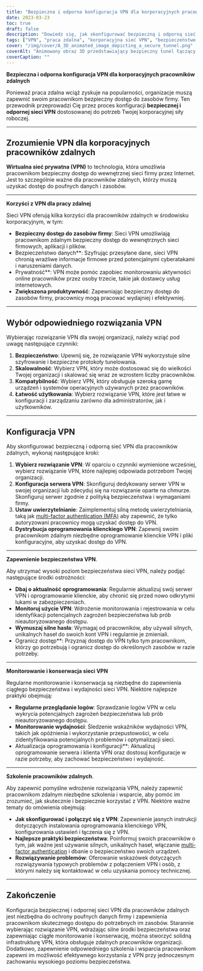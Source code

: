 ```yaml
---
title: "Bezpieczna i odporna konfiguracja VPN dla korporacyjnych pracowników zdalnych"
date: 2023-03-23
toc: true
draft: false
description: "Dowiedz się, jak skonfigurować bezpieczną i odporną sieć VPN dla zdalnych pracowników firmy, zapewniając bezpieczny dostęp do zasobów firmy."
tags: ["VPN", "praca zdalna", "korporacyjna sieć VPN", "bezpieczeństwo sieci", "szyfrowanie", "protokoły tunelowania", "Konfiguracja VPN", "Serwer VPN", "Bezpieczeństwo VPN", "Konserwacja VPN", "Monitorowanie VPN", "Rozwiązanie VPN", "uwierzytelnianie", "bezpieczeństwo danych", "prywatność", "wydajność", "skalowalność", "kompatybilność", "szkolenie pracowników", "najlepsze praktyki"]
cover: "/img/cover/A_3D_animated_image_depicting_a_secure_tunnel.png"
coverAlt: "Animowany obraz 3D przedstawiający bezpieczny tunel łączący laptopa pracownika zdalnego z budynkiem firmy, symbolizujący połączenie VPN. Nad tunelem unosi się ikona tarczy, reprezentująca bezpieczeństwo i odporność."
coverCaption: ""
---
```


**Bezpieczna i odporna konfiguracja VPN dla korporacyjnych pracowników zdalnych**

Ponieważ praca zdalna wciąż zyskuje na popularności, organizacje muszą zapewnić swoim pracownikom bezpieczny dostęp do zasobów firmy. Ten przewodnik przeprowadzi Cię przez proces konfiguracji **bezpiecznej i odpornej sieci VPN** dostosowanej do potrzeb Twojej korporacyjnej siły roboczej.

______

## **Zrozumienie VPN dla korporacyjnych pracowników zdalnych**

**Wirtualna sieć prywatna (VPN)** to technologia, która umożliwia pracownikom bezpieczny dostęp do wewnętrznej sieci firmy przez Internet. Jest to szczególnie ważne dla pracowników zdalnych, którzy muszą uzyskać dostęp do poufnych danych i zasobów.

______

**Korzyści z VPN dla pracy zdalnej**

Sieci VPN oferują kilka korzyści dla pracowników zdalnych w środowisku korporacyjnym, w tym:

- **Bezpieczny dostęp do zasobów firmy**: Sieci VPN umożliwiają pracownikom zdalnym bezpieczny dostęp do wewnętrznych sieci firmowych, aplikacji i plików.
- Bezpieczeństwo danych**: Szyfrując przesyłane dane, sieci VPN chronią wrażliwe informacje firmowe przed potencjalnymi cyberatakami i naruszeniami danych.
- Prywatność**: VPN może pomóc zapobiec monitorowaniu aktywności online pracowników przez osoby trzecie, takie jak dostawcy usług internetowych.
- **Zwiększona produktywność**: Zapewniając bezpieczny dostęp do zasobów firmy, pracownicy mogą pracować wydajniej i efektywniej.

______

## **Wybór odpowiedniego rozwiązania VPN**

Wybierając rozwiązanie VPN dla swojej organizacji, należy wziąć pod uwagę następujące czynniki:

1. **Bezpieczeństwo**: Upewnij się, że rozwiązanie VPN wykorzystuje silne szyfrowanie i bezpieczne protokoły tunelowania.
2. **Skalowalność**: Wybierz VPN, który może dostosować się do wielkości Twojej organizacji i skalować się wraz ze wzrostem liczby pracowników.
3. **Kompatybilność**: Wybierz VPN, który obsługuje szeroką gamę urządzeń i systemów operacyjnych używanych przez pracowników.
4. **Łatwość użytkowania**: Wybierz rozwiązanie VPN, które jest łatwe w konfiguracji i zarządzaniu zarówno dla administratorów, jak i użytkowników.

______

## **Konfiguracja VPN**

Aby skonfigurować bezpieczną i odporną sieć VPN dla pracowników zdalnych, wykonaj następujące kroki:

1. **Wybierz rozwiązanie VPN**: W oparciu o czynniki wymienione wcześniej, wybierz rozwiązanie VPN, które najlepiej odpowiada potrzebom Twojej organizacji.
2. **Konfiguracja serwera VPN**: Skonfiguruj dedykowany serwer VPN w swojej organizacji lub zdecyduj się na rozwiązanie oparte na chmurze. Skonfiguruj serwer zgodnie z polityką bezpieczeństwa i wymaganiami firmy.
3. **Ustaw uwierzytelnianie**: Zaimplementuj silną metodę uwierzytelniania, taką jak [multi-factor authentication (MFA)](https://simeononsecurity.ch/articles/what-are-the-diferent-kinds-of-factors-in-mfa/) aby zapewnić, że tylko autoryzowani pracownicy mogą uzyskać dostęp do VPN.
4. **Dystrybucja oprogramowania klienckiego VPN**: Zapewnij swoim pracownikom zdalnym niezbędne oprogramowanie klienckie VPN i pliki konfiguracyjne, aby uzyskać dostęp do VPN.

______

**Zapewnienie bezpieczeństwa VPN**.

Aby utrzymać wysoki poziom bezpieczeństwa sieci VPN, należy podjąć następujące środki ostrożności:

- **Dbaj o aktualność oprogramowania**: Regularnie aktualizuj swój serwer VPN i oprogramowanie klienckie, aby chronić się przed nowo odkrytymi lukami w zabezpieczeniach.
- **Monitoruj użycie VPN**: Wdrożenie monitorowania i rejestrowania w celu identyfikacji potencjalnych zagrożeń bezpieczeństwa lub prób nieautoryzowanego dostępu.
- **Wymuszaj silne hasła**: Wymagaj od pracowników, aby używali silnych, unikalnych haseł do swoich kont VPN i regularnie je zmieniali.
- Ogranicz dostęp**: Przyznaj dostęp do VPN tylko tym pracownikom, którzy go potrzebują i ogranicz dostęp do określonych zasobów w razie potrzeby.

______

**Monitorowanie i konserwacja sieci VPN**

Regularne monitorowanie i konserwacja są niezbędne do zapewnienia ciągłego bezpieczeństwa i wydajności sieci VPN. Niektóre najlepsze praktyki obejmują:

- **Regularne przeglądanie logów**: Sprawdzanie logów VPN w celu wykrycia potencjalnych zagrożeń bezpieczeństwa lub prób nieautoryzowanego dostępu.
- **Monitorowanie wydajności**: Śledzenie wskaźników wydajności VPN, takich jak opóźnienia i wykorzystanie przepustowości, w celu zidentyfikowania potencjalnych problemów i optymalizacji sieci.
- Aktualizacja oprogramowania i konfiguracji**: Aktualizuj oprogramowanie serwera i klienta VPN oraz dostosuj konfiguracje w razie potrzeby, aby zachować bezpieczeństwo i wydajność.

______

**Szkolenie pracowników zdalnych**.

Aby zapewnić pomyślne wdrożenie rozwiązania VPN, należy zapewnić pracownikom zdalnym niezbędne szkolenia i wsparcie, aby pomóc im zrozumieć, jak skutecznie i bezpiecznie korzystać z VPN. Niektóre ważne tematy do omówienia obejmują:

- **Jak skonfigurować i połączyć się z VPN**: Zapewnienie jasnych instrukcji dotyczących instalowania oprogramowania klienckiego VPN, konfigurowania ustawień i łączenia się z VPN.
- **Najlepsze praktyki bezpieczeństwa**: Poinformuj swoich pracowników o tym, jak ważne jest używanie silnych, unikalnych haseł, włączanie [multi-factor authentication](https://simeononsecurity.ch/articles/what-are-the-diferent-kinds-of-factors-in-mfa/) i dbanie o bezpieczeństwo swoich urządzeń.
- **Rozwiązywanie problemów**: Oferowanie wskazówek dotyczących rozwiązywania typowych problemów z połączeniem VPN i osób, z którymi należy się kontaktować w celu uzyskania pomocy technicznej.

______

## **Zakończenie**

Konfiguracja bezpiecznej i odpornej sieci VPN dla pracowników zdalnych jest niezbędna do ochrony poufnych danych firmy i zapewnienia pracownikom skutecznego dostępu do potrzebnych im zasobów. Starannie wybierając rozwiązanie VPN, wdrażając silne środki bezpieczeństwa oraz zapewniając ciągłe monitorowanie i konserwację, można stworzyć solidną infrastrukturę VPN, która obsługuje zdalnych pracowników organizacji. Dodatkowo, zapewnienie odpowiedniego szkolenia i wsparcia pracownikom zapewni im możliwość efektywnego korzystania z VPN przy jednoczesnym zachowaniu wysokiego poziomu bezpieczeństwa.

